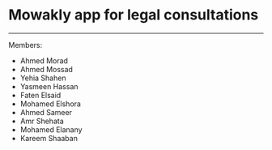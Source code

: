 # Mowakly app for legal consultations
------------------------------------
Members:
- Ahmed Morad
- Ahmed Mossad
- Yehia Shahen
- Yasmeen Hassan
- Faten Elsaid
- Mohamed Elshora
- Ahmed Sameer
- Amr Shehata
- Mohamed Elanany
- Kareem Shaaban
